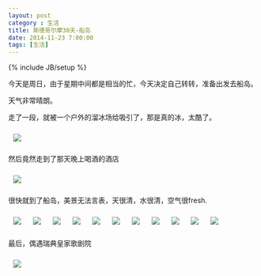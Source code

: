 ```yaml
---
layout: post
category : 生活
title: 斯德哥尔摩30天-船岛
date: 2014-11-23 7:00:00
tags: [生活]
---
```

{% include JB/setup %}

<style type="text/css">
img {	
    margin: 10px;
    max-width: 450px;        
	}

</style>

今天是周日，由于星期中间都是相当的忙，今天决定自己转转，准备出发去船岛。

天气非常晴朗。

走了一段，就被一个户外的溜冰场给吸引了，那是真的冰，太酷了。

<img  src="/assets/images/stockholm/20141123/1.jpg"/>

然后竟然走到了那天晚上喝酒的酒店

<img  src="/assets/images/stockholm/20141123/3.jpg"/>

很快就到了船岛，美景无法言表，天很清，水很清，空气很fresh.

<img class="img-responsive" src="/assets/images/stockholm/20141123/2.jpg"/>
<img class="img-responsive" src="/assets/images/stockholm/20141123/4.jpg"/>
<img class="img-responsive" src="/assets/images/stockholm/20141123/5.jpg"/>
<img class="img-responsive" src="/assets/images/stockholm/20141123/6.jpg"/>
<img class="img-responsive" src="/assets/images/stockholm/20141123/7.jpg"/>
<img class="img-responsive" src="/assets/images/stockholm/20141123/8.jpg"/>
<img class="img-responsive" src="/assets/images/stockholm/20141123/9.jpg"/>
<img class="img-responsive" src="/assets/images/stockholm/20141123/10.jpg"/>
<img class="img-responsive" src="/assets/images/stockholm/20141123/11.jpg"/>
<img class="img-responsive" src="/assets/images/stockholm/20141123/12.jpg"/>
<img class="img-responsive" src="/assets/images/stockholm/20141123/13.jpg"/>

最后，偶遇瑞典皇家歌剧院

<img class="img-responsive" src="/assets/images/stockholm/20141123/14.jpg"/>

